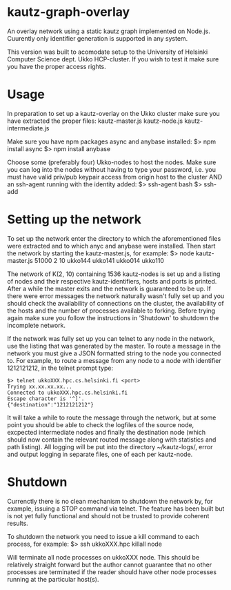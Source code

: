 # kautz-graph-overlay
An overlay network using a static kautz graph implemented on Node.js. Cuurently only identifier generation is supported in any system.

This version was built to acomodate setup to the University of Helsinki Computer Science dept. Ukko HCP-cluster. If you wish to test it make sure you have the proper access rights.

# Usage
In preparation to set up a kautz-overlay on the Ukko cluster make sure you have extracted the proper files:
	kautz-master.js
	kautz-node.js
	kautz-intermediate.js

Make sure you have npm packages async and anybase installed:
	$> npm install async
	$> npm install anybase

Choose some (preferably four) Ukko-nodes to host the nodes. Make sure you can log into the nodes without having to type your password, i.e. you must have valid priv/pub keypair access from origin host to the cluster AND an ssh-agent running with the identity added:
	$> ssh-agent bash
	$> ssh-add

# Setting up the network
To set up the network enter the directory to which the aforementioned files were extracted and to which anyc and anybase were installed. Then start the network by starting the kautz-master.js, for example:
	$> node kautz-master.js 51000 2 10 ukko144 ukko141 ukko014 ukko110

The network of K(2, 10) containing 1536 kautz-nodes is set up and a listing of nodes and their respective kautz-identifiers, hosts and ports is printed. After a while the master exits and the network is guaranteed to be up. If there were error messages the network naturally wasn't fully set up and you should check the availability of connections on the cluster, the availability of the hosts and the number of processes available to forking. Before trying again make sure you follow the instructions in 'Shutdown' to shutdown the incomplete network.

If the network was fully set up you can telnet to any node in the network, use the listing that was generated by the master. To route a message in the network you must give a JSON formatted string to the node you connected to. For example, to route a message from any node to a node with identifier 1212121212, in the telnet prompt type:

	$> telnet ukkoXXX.hpc.cs.helsinki.fi <port>
	Trying xx.xx.xx.xx...
	Connected to ukkoXXX.hpc.cs.helsinki.fi
	Escape character is '^]'.
	{"destination":"1212121212"}

It will take a while to route the message through the network, but at some point you should be able to check the logfiles of the source node, excpected intermediate nodes and finally the destination node (which should now contain the relevant routed message along with statistics and path listing). All logging will be put into the directory ~/kautz-logs/, error and output logging in separate files, one of each per kautz-node.

# Shutdown
Currenctly there is no clean mechanism to shutdown the network by, for example, issuing a STOP command via telnet. The feature has been built but is not yet fully functional and should not be trusted to provide coherent results.

To shutdown the network you need to issue a kill command to each process, for example:
	$> ssh ukkoXXX.hpc killall node

Will terminate all node processes on ukkoXXX node. This should be relatively straight forward but the author cannot guarantee that no other processes are terminated if the reader should have other node processes running at the particular host(s).
